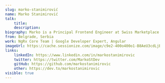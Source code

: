 ```yaml
---
slug: marko-stanimirović
name: Marko Stanimirović
talk: 
    title: 
    description: 
biography: Marko is a Principal Frontend Engineer at Swiss Marketplace Group. He is a core member of the NgRx and AnalogJS teams, a Google Developer Expert in Angular, and an organizer of the Angular Belgrade group. Marko actively contributes to open-source software, shares knowledge through technical articles and talks, and enjoys playing the guitar. He holds a Master of Science in Software Engineering from the University of Belgrade.
from: Belgrade, Serbia 
work: NgRx Core Team | Google Developer Expert, Angular
imageUrl: https://cache.sessionize.com/image/c9e2-400o400o1-B8AeU3cdLjBdJS1XN1eGv4.jpg
links:
    linkedIn: https://www.linkedin.com/in/markostanimirovic
    twitter: https://twitter.com/MarkoStDev
    gitHub: https://github.com/markostanimirovic
    other: https://dev.to/markostanimirovic
visible: true
---
```

